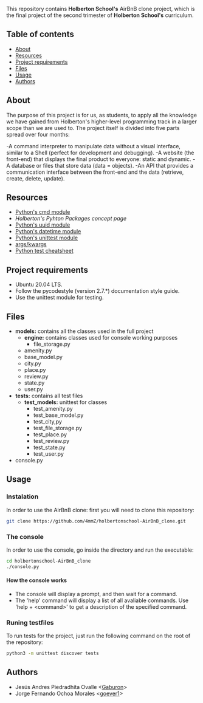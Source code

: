 This repository contains **Holberton School's** AirBnB clone project, which is the final project of the second trimester of **Holberton School's** curriculum.
## Table of contents
* [About](#about)
* [Resources](#resources)
* [Project requirements](#project)
* [Files](#files)
* [Usage](#usage)
* [Authors](#authors)

## About
The purpose of this project is for us, as students, to apply all the knowledge we have gained from Holberton's higher-level programming track in a larger scope than we are used to. The project itself is divided into five parts spread over four months:

-A command interpreter to manipulate data without a visual interface, similar to a Shell (perfect for development and debugging).
-A website (the front-end) that displays the final product to everyone: static and dynamic.
-A database or files that store data (data = objects).
-An API that provides a communication interface between the front-end and the data (retrieve, create, delete, update).

## Resources
* [Python's cmd module](https://docs.python.org/3.4/library/cmd.html)
* *Holberton's Pyhton Packages concept page*
* [Python's uuid module](https://docs.python.org/3.4/library/uuid.html)
* [Python's datetime module](https://docs.python.org/3.4/library/datetime.html)
* [Python's unittest module](https://docs.python.org/3.4/library/unittest.html#module-unittest)
* [args/kwargs](https://yasoob.me/2013/08/04/args-and-kwargs-in-python-explained/)
* [Python test cheatsheet](https://www.pythonsheets.com/notes/python-tests.html)

## Project requirements

* Ubuntu 20.04 LTS.
* Follow the pycodestyle (version 2.7.*) documentation style guide.
* Use the unittest module for testing.

## Files

* **models:** contains all the classes used in the full project
	* **engine:** contains classes used for console working purposes
		* file_storage.py
	* amenity.py
	* base_model.py
	* city.py
	* place.py
	* review.py
	* state.py
	* user.py 
* **tests:** contains all test files
	* **test_models:** unittest for classes
		* test_amenity.py
		* test_base_model.py
		* test_city,py
		* test_file_storage.py
		* test_place.py
		* test_review.py
		* test_state.py
		* test_user.py
* console.py

## Usage
### Instalation
In order to use the AirBnB clone: first you will need to clone this repository:
```bash
git clone https://github.com/4mmZ/holbertonschool-AirBnB_clone.git
```
### The console
In order to use the console, go inside the directory and run the executable:
```bash
cd holbertonschool-AirBnB_clone
./console.py
```
#### How the console works
 * The console will display a prompt, and then wait for a command.
 * The 'help' command will display a list of all avaliable commands. Use 'help + \<command>' to get a description of the specified command.
 ### Runing testfiles
To run tests for the project, just run the following command on the root of the repository:
```bash
python3 -m unittest discover tests
```
## Authors
* Jesús Andres Piedradhíta Ovalle <[Gaburon](https://github.com/Gaburon)>
* Jorge Fernando Ochoa Morales <[goever1](https://github.com/goever1)>
